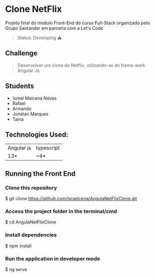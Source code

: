 <h1>Clone NetFlix</h1>

<p>Projeto final do modulo Front-End do curso Full-Stack organizado pelo Grupo Santander em parceria com a Let's Code</p>

> Status: Developing ⚠️

## Challenge

> <p>Desenvolver um clone do Netflix, utilizando-se do frame-work Angular Js</p>

## Students

+ Isreal Maicena Neves
+ Rafael
+ Armando
+ Jonatan Marques
+ Taina


## Technologies Used:
<table>
  <tr>
    <td>Angular js</td>
    <td>typescript</td>
  </tr>
  
  <tr>
    <td>13*</td>
    <td>~4*</td>
  </tr>
  
</table>

## Running the Front End

### Clone this repository
$ git clone <https://github.com/israelcena/AngulaNetFlixClone.git>

### Access the project folder in the terminal/cmd
$ cd AngulaNetFlixClone

### Install dependencies
$ npm install

### Run the application in developer mode 
$ ng serve

